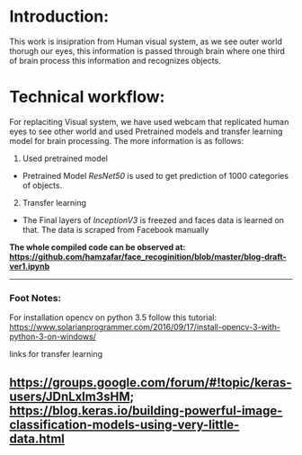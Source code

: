 # Introduction:
This work is insipration from Human visual system, as we see outer world thorugh our eyes, this information is passed through brain where one third of brain process this information and recognizes objects.

# Technical workflow:
For replaciting Visual system, we have used webcam that replicated human eyes to see other world and used Pretrained models and transfer learning model for brain processing. The more information is as follows:

1. Used pretrained model
  - Pretrained Model *ResNet50* is used to get prediction of 1000 categories of objects.
2. Transfer learning
  - The Final layers of *InceptionV3* is freezed and faces data is learned on that. The data is scraped from Facebook manually

**The whole compiled code can be observed at: https://github.com/hamzafar/face_recoginition/blob/master/blog-draft-ver1.ipynb**

----
### Foot Notes:
For installation opencv on python 3.5 follow this tutorial:
https://www.solarianprogrammer.com/2016/09/17/install-opencv-3-with-python-3-on-windows/


links for transfer learning

https://groups.google.com/forum/#!topic/keras-users/JDnLxlm3sHM; 
https://blog.keras.io/building-powerful-image-classification-models-using-very-little-data.html
---
